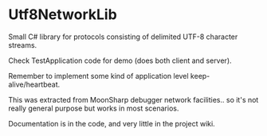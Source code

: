 Utf8NetworkLib
==============

Small C# library for protocols consisting of delimited UTF-8 character streams.

Check TestApplication code for demo (does both client and server).

Remember to implement some kind of application level keep-alive/heartbeat.

This was extracted from MoonSharp debugger network facilities.. so it's not really general purpose but works in most scenarios. 

Documentation is in the code, and very little in the project wiki.






